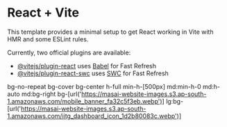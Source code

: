 # React + Vite

This template provides a minimal setup to get React working in Vite with HMR and some ESLint rules.

Currently, two official plugins are available:

- [@vitejs/plugin-react](https://github.com/vitejs/vite-plugin-react/blob/main/packages/plugin-react/README.md) uses [Babel](https://babeljs.io/) for Fast Refresh
- [@vitejs/plugin-react-swc](https://github.com/vitejs/vite-plugin-react-swc) uses [SWC](https://swc.rs/) for Fast Refresh




bg-no-repeat bg-cover bg-center h-full min-h-[500px] md:min-h-0 md:h-auto md:bg-right bg-[url('https://masai-website-images.s3.ap-south-1.amazonaws.com/mobile_banner_fa32c5f3eb.webp')] lg:bg-[url('https://masai-website-images.s3.ap-south-1.amazonaws.com/iitg_dashboard_icon_1d2b80083c.webp')]